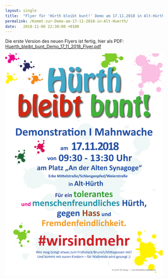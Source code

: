 ```yaml
---
layout: single
title:  "Flyer für 'Hürth bleibt bunt!' Demo am 17.11.2018 in Alt-Hürth"
permalink: /Kommt-zur-Demo-am-17-11-2018-in-Alt-Huerth/
date:   2018-11-06 22:30:00 +0100
---
```

Die erste Version des neuen Flyers ist fertig, hier als PDF:
[Huerth_bleibt_bunt_Demo_17_11_2018_Flyer.pdf](/assets/pdf/Huerth_bleibt_bunt_Demo_17_11_2018_Flyer.pdf)

![Flyer für 'Hürth bleibt bunt!' Demo am 17.11.2018 in Alt-Hürth](/assets/images/Huerth_bleibt_bunt_Demo_17_11_2018_Flyer_640x900.png)









